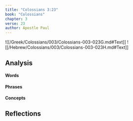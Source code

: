 ```yaml
---
title: "Colossians 3:23"
book: "Colossians"
chapter: 3
verse: 23
author: Apostle Paul
---
```

![[/Greek/Colossians/003/Colossians-003-023G.md#Text]]
![[/Hebrew/Colossians/003/Colossians-003-023H.md#Text]]

## Analysis

#### Words

#### Phrases

#### Concepts

## Reflections
